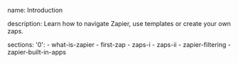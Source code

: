 name: Introduction

description: Learn how to navigate Zapier, use templates or create your own zaps.

sections:
  '0':
    - what-is-zapier
    - first-zap
    - zaps-i
    - zaps-ii
    - zapier-filtering
    - zapier-built-in-apps